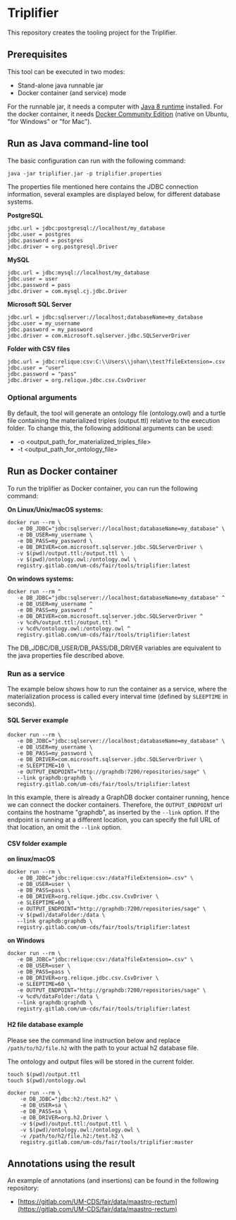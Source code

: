 # Triplifier

This repository creates the tooling project for the Triplifier.

## Prerequisites

This tool can be executed in two modes:

* Stand-alone java runnable jar
* Docker container (and service) mode

For the runnable jar, it needs a computer with [Java 8 runtime](oracle.com/technetwork/java/javase/downloads/jre8-downloads-2133155.html) installed.
For the docker container, it needs [Docker Community Edition](https://www.docker.com/community-edition) (native on Ubuntu, "for Windows" or "for Mac").

## Run as Java command-line tool

The basic configuration can run with the following command:

```
java -jar triplifier.jar -p triplifier.properties
```

The properties file mentioned here contains the JDBC connection information, several examples are displayed below, for different database systems.

**PostgreSQL**
```
jdbc.url = jdbc:postgresql://localhost/my_database
jdbc.user = postgres
jdbc.password = postgres
jdbc.driver = org.postgresql.Driver
```

**MySQL**
```
jdbc.url = jdbc:mysql://localhost/my_database
jdbc.user = user
jdbc.password = pass
jdbc.driver = com.mysql.cj.jdbc.Driver
```

**Microsoft SQL Server**
```
jdbc.url = jdbc:sqlserver://localhost;databaseName=my_database
jdbc.user = my_username
jdbc.password = my_password
jdbc.driver = com.microsoft.sqlserver.jdbc.SQLServerDriver
```

**Folder with CSV files**
```
jdbc.url = jdbc:relique:csv:C:\\Users\\johan\\test?fileExtension=.csv
jdbc.user = "user"
jdbc.password = "pass"
jdbc.driver = org.relique.jdbc.csv.CsvDriver
```

### Optional arguments

By default, the tool will generate an ontology file (ontology.owl) and a turtle file containing the materialized triples (output.ttl) relative to the execution folder. To change this, the following additional arguments can be used:

* -o <output_path_for_materialized_triples_file>
* -t <output_path_for_ontology_file>

## Run as Docker container

To run the triplifier as Docker container, you can run the following command:

**On Linux/Unix/macOS systems:**
 ```
docker run --rm \
    -e DB_JDBC="jdbc:sqlserver://localhost;databaseName=my_database" \
    -e DB_USER=my_username \
    -e DB_PASS=my_password \
    -e DB_DRIVER=com.microsoft.sqlserver.jdbc.SQLServerDriver \
    -v $(pwd)/output.ttl:/output.ttl \
    -v $(pwd)/ontology.owl:/ontology.owl \
    registry.gitlab.com/um-cds/fair/tools/triplifier:latest
 ```

 **On windows systems:**
 ```
docker run --rm ^
    -e DB_JDBC="jdbc:sqlserver://localhost;databaseName=my_database" ^
    -e DB_USER=my_username ^
    -e DB_PASS=my_password ^
    -e DB_DRIVER=com.microsoft.sqlserver.jdbc.SQLServerDriver ^
    -v %cd%/output.ttl:/output.ttl ^
    -v %cd%/ontology.owl:/ontology.owl ^
    registry.gitlab.com/um-cds/fair/tools/triplifier:latest
 ```

 The DB_JDBC/DB_USER/DB_PASS/DB_DRIVER variables are equivalent to the java properties file described above.

 ### Run as a service

 The example below shows how to run the container as a service, where the materialization process is called every interval time (defined by `SLEEPTIME` in seconds).

#### SQL Server example
 ```
docker run --rm \
    -e DB_JDBC="jdbc:sqlserver://localhost;databaseName=my_database" \
    -e DB_USER=my_username \
    -e DB_PASS=my_password \
    -e DB_DRIVER=com.microsoft.sqlserver.jdbc.SQLServerDriver \
    -e SLEEPTIME=10 \
    -e OUTPUT_ENDPOINT="http://graphdb:7200/repositories/sage" \
    --link graphdb:graphdb \
    registry.gitlab.com/um-cds/fair/tools/triplifier:latest
 ```

 In this example, there is already a GraphDB docker container running, hence we can connect the docker containers. Therefore, the `OUTPUT_ENDPOINT` url contains the hostname "graphdb", as inserted by the `--link` option. If the endpoint is running at a different location, you can specify the full URL of that location, an omit the `--link` option.

 #### CSV folder example
 **on linux/macOS**
 ```
docker run --rm \
    -e DB_JDBC="jdbc:relique:csv:/data?fileExtension=.csv" \
    -e DB_USER=user \
    -e DB_PASS=pass \
    -e DB_DRIVER=org.relique.jdbc.csv.CsvDriver \
    -e SLEEPTIME=60 \
    -e OUTPUT_ENDPOINT="http://graphdb:7200/repositories/sage" \
    -v $(pwd)/dataFolder:/data \
    --link graphdb:graphdb \
    registry.gitlab.com/um-cds/fair/tools/triplifier:latest
 ```

 **on Windows**
 ```
docker run --rm \
    -e DB_JDBC="jdbc:relique:csv:/data?fileExtension=.csv" \
    -e DB_USER=user \
    -e DB_PASS=pass \
    -e DB_DRIVER=org.relique.jdbc.csv.CsvDriver \
    -e SLEEPTIME=60 \
    -e OUTPUT_ENDPOINT="http://graphdb:7200/repositories/sage" \
    -v %cd%/dataFolder:/data \
    --link graphdb:graphdb \
    registry.gitlab.com/um-cds/fair/tools/triplifier:latest
 ```

#### H2 file database example

Please see the command line instruction below and replace `/path/to/h2/file.h2` with the path to your actual h2 database file.

The ontology and output files will be stored in the current folder.

```
touch $(pwd)/output.ttl
touch $(pwd)/ontology.owl

docker run --rm \
    -e DB_JDBC="jdbc:h2:/test.h2" \
    -e DB_USER=sa \
    -e DB_PASS=sa \
    -e DB_DRIVER=org.h2.Driver \
    -v $(pwd)/output.ttl:/output.ttl \
    -v $(pwd)/ontology.owl:/ontology.owl \
    -v /path/to/h2/file.h2:/test.h2 \
    registry.gitlab.com/um-cds/fair/tools/triplifier:master
```
 
 ## Annotations using the result
 An example of annotations (and insertions) can be found in the following repository:
 * [https://gitlab.com/UM-CDS/fair/data/maastro-rectum](https://gitlab.com/UM-CDS/fair/data/maastro-rectum)